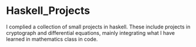 # Haskell_Projects
I complied a collection of small projects in haskell. These include projects in cryptograph and differential equations, mainly integrating what I have learned in mathematics class in code.
